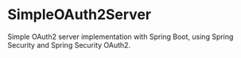 # SimpleOAuth2Server
Simple OAuth2 server implementation with Spring Boot, using Spring Security and Spring Security OAuth2.
